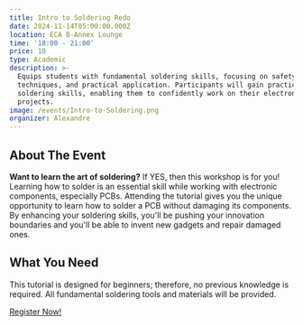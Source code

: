 ```yaml
---
title: Intro to Soldering Redo
date: 2024-11-14T05:00:00.000Z
location: ECA B-Annex Lounge
time: '18:00 - 21:00'
price: 10
type: Academic
description: >-
  Equips students with fundamental soldering skills, focusing on safety,
  techniques, and practical application. Participants will gain practical
  soldering skills, enabling them to confidently work on their electronic
  projects.
image: /events/Intro-to-Soldering.png
organizer: Alexandre
---
```


## About The Event

**Want to learn the art of soldering?** If YES, then this workshop is for you! Learning how to solder is an essential skill while working with electronic components, especially PCBs. Attending the tutorial gives you the unique opportunity to learn how to solder a PCB without damaging its components. By enhancing your soldering skills, you'll be pushing your innovation boundaries and you'll be able to invent new gadgets and repair damaged ones.

## What You Need

This tutorial is designed for beginners; therefore, no previous knowledge is required. All fundamental soldering tools and materials will be provided.

[Register Now!](https://www.zeffy.com/en-CA/ticketing/ieeeconcordia-intro-to-soldering-2--2024)
